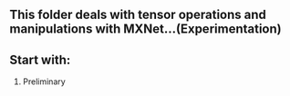 ## This folder deals with tensor operations and manipulations with MXNet...(Experimentation)

## Start with:
1. Preliminary